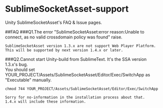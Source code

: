 SublimeSocketAsset-support
==========================

Unity SublimeSocketAsset's FAQ &amp; Issue pages.


##FAQ
###Q1.The error "SublimeSocketAsset:error  reason:Unable to connect, as no valid crossdomain policy was found" raise.  

	SublimeSocketAsset version 1.3.x are not support Web Player Platform. This will be supported by next version 1.4.x or later.
	
###Q2.Cannot start Unity-build from SublimeText.
	It's the SSA version 1.3.x's bug.  
	You should set YOUR_PROJECT/Assets/SublimeSocketAsset/Editor/Exec/SwitchApp as "Executable" manually. 
	
	chmod 744 YOUR_PROJECT/Assets/SublimeSocketAsset/Editor/Exec/SwitchApp
	
	Sorry for no-information in the installation process about that.
	1.4.x will include these information.